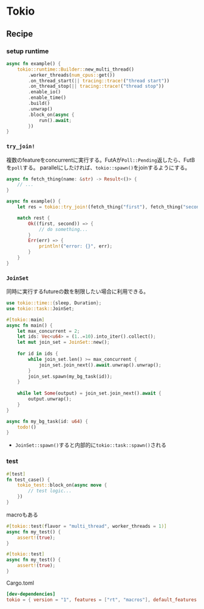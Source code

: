 # Tokio

## Recipe


### setup runtime

```rust
async fn example() {
    tokio::runtime::Builder::new_multi_thread()
        .worker_threads(num_cpus::get())
        .on_thread_start(|| tracing::trace!("thread start"))
        .on_thread_stop(|| tracing::trace!("thread stop"))
        .enable_io()
        .enable_time()
        .build()
        .unwrap()
        .block_on(async {
            run().await;
        })
}
```

### `try_join!`

複数のfeatureをconcurrentに実行する。FutAが`Poll::Pending`返したら、FutBを`poll`する。 
parallelにしたければ、`tokio::spawn()`をjoinするようにする。

```rust
async fn fetch_thing(name: &str) -> Result<()> {
    // ...
}

async fn example() {
    let res = tokio::try_join!(fetch_thing("first"), fetch_thing("second"));

    match rest {
        Ok((first, second)) => {
            // do something...
        }
        Err(err) => {
            println!("error: {}", err);
        }
    }
}
```

### `JoinSet`

同時に実行するfutureの数を制限したい場合に利用できる。

```rust
use tokio::time::{sleep, Duration};
use tokio::task::JoinSet;

#[tokio::main]
async fn main() {
    let max_concurrent = 2;
    let ids: Vec<u64> = (1..=10).into_iter().collect();
    let mut join_set = JoinSet::new();
    
    for id in ids {
        while join_set.len() >= max_concurrent {
            join_set.join_next().await.unwrap().unwrap();
        }
        join_set.spawn(my_bg_task(id));
    }   
  
    while let Some(output) = join_set.join_next().await {
        output.unwrap();
    }
}

async fn my_bg_task(id: u64) {
    todo!()
}
```
* `JoinSet::spawn()`すると内部的に`tokio::task::spawn()`される

### test

```rust
#[test]
fn test_case() {
    tokio_test::block_on(async move {
        // test logic...
    })
}
```

macroもある

```rust
#[tokio::test(flavor = "multi_thread", worker_threads = 1)]
async fn my_test() {
    assert!(true);
}

#[tokio::test]
async fn my_test() {
    assert!(true);
}
```

Cargo.toml
```toml
[dev-dependencies]
tokio = { version = "1", features = ["rt", "macros"], default_features = false }
```
